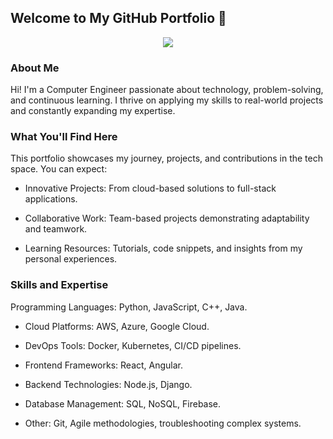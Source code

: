 ## Welcome to My GitHub Portfolio 👋
<p align="center">
  <img src="https://github.com/user-attachments/assets/ed47a39e-9a80-4446-a093-4227001bd3c6" />
</p>

### About Me
Hi! I'm a Computer Engineer passionate about technology, problem-solving, and continuous learning. I thrive on applying my skills to real-world projects and constantly expanding my expertise. 

### What You'll Find Here 
This portfolio showcases my journey, projects, and contributions in the tech space. You can expect:

- Innovative Projects: From cloud-based solutions to full-stack applications.

- Collaborative Work: Team-based projects demonstrating adaptability and teamwork.

- Learning Resources: Tutorials, code snippets, and insights from my personal experiences.

### Skills and Expertise
Programming Languages: Python, JavaScript, C++, Java.

- Cloud Platforms: AWS, Azure, Google Cloud.

- DevOps Tools: Docker, Kubernetes, CI/CD pipelines.

- Frontend Frameworks: React, Angular.

- Backend Technologies: Node.js, Django.

- Database Management: SQL, NoSQL, Firebase.

- Other: Git, Agile methodologies, troubleshooting complex systems.



<!--
**Mariorj23/Mariorj23** is a ✨ _special_ ✨ repository because its `README.md` (this file) appears on your GitHub profile.

Here are some ideas to get you started:

- 🔭 I’m currently working on ...
- 🌱 I’m currently learning ...
- 👯 I’m looking to collaborate on ...
- 🤔 I’m looking for help with ...
- 💬 Ask me about ...
- 📫 How to reach me: ...
- 😄 Pronouns: ...
- ⚡ Fun fact: ...
-->
